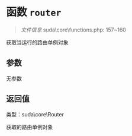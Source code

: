# 函数 `router`

> *文件信息* suda\core\functions.php: 157~160

获取当运行的路由单例对象


## 参数


无参数


## 返回值

类型：suda\core\Router

 获取的路由单例对象

